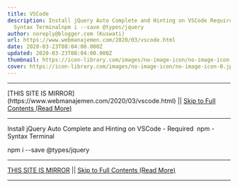 ```yaml
---
title: VSCode
description: Install jQuery Auto Complete and Hinting on VSCode Requirednpm-
  Syntax Terminalnpm i --save @types/jquery
author: noreply@blogger.com (Kuswati)
url: https://www.webmanajemen.com/2020/03/vscode.html
date: 2020-03-23T08:04:00.000Z
updated: 2020-03-23T08:04:00.000Z
thumbnail: https://icon-library.com/images/no-image-icon/no-image-icon-0.jpg
cover: https://icon-library.com/images/no-image-icon/no-image-icon-0.jpg
---
```


<hr/> [THIS SITE IS MIRROR](https://www.webmanajemen.com/2020/03/vscode.html) || <a href="https://www.webmanajemen.com/2020/03/vscode.html" rel="follow" class="button" id="read-more">Skip to Full Contents (Read More)</a> <hr/> Install jQuery Auto Complete and Hinting on VSCode
- Required 
npm
- Syntax Terminal

npm i --save @types/jquery <hr/> [THIS SITE IS MIRROR](https://www.webmanajemen.com/2020/03/vscode.html) || <a href="https://www.webmanajemen.com/2020/03/vscode.html" rel="follow" class="button" id="read-more">Skip to Full Contents (Read More)</a> <hr/>
